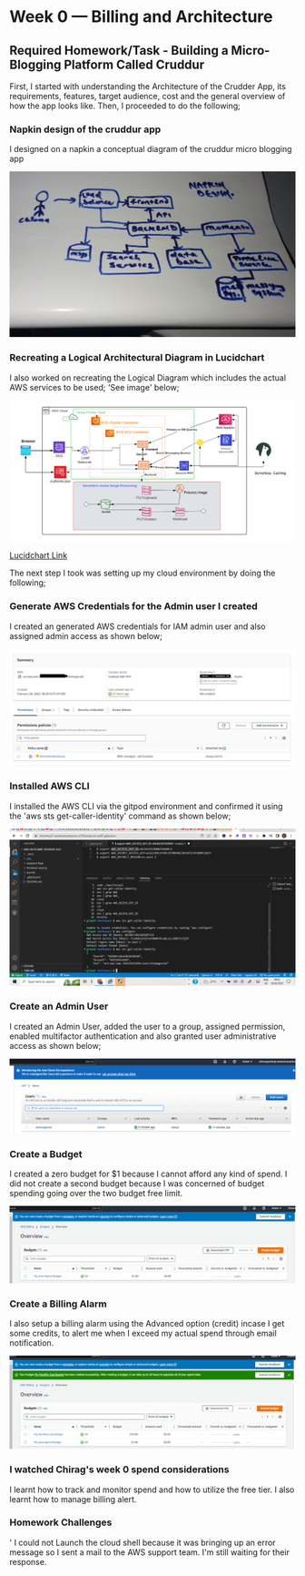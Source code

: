 # Week 0 — Billing and Architecture

## Required Homework/Task - Building a Micro-Blogging Platform Called Cruddur

First, I started with understanding the Architecture of the Crudder App, its requirements, features, target audience, cost and the general overview of how the app looks like. Then, I proceeded to do the following;

### Napkin design of the cruddur app

I designed on a napkin a conceptual diagram of the cruddur micro blogging app

!['Napkin Design'](assets/Week%200-%20Napkin%20design.jpg)

### Recreating a Logical Architectural Diagram in Lucidchart

I also worked on recreating the Logical Diagram which includes the actual AWS services to be used; 'See image' below;

!['Logical Diagram](assets/Week%200-Cruddur%20Logical%20Architectural%20Diagram%20(1).png)

[Lucidchart Link](https://lucid.app/lucidchart/c53bae53-3bdc-4476-85af-7086888c3eb6/edit?viewport_loc=-84%2C-45%2C2167%2C1013%2C0_0&invitationId=inv_4cea3189-2a56-4a4b-9e0a-0bce43e2aded)

The next step I took was setting up my cloud environment by doing the following;

### Generate AWS Credentials for the Admin user I created

I created an generated AWS credentials for IAM admin user and also assigned admin access as shown below;

![Generate AWS Credentials](assets/Week%200-Generate%20credentials.PNG)

### Installed AWS CLI

 I installed the AWS CLI via the gitpod environment and confirmed it using the 'aws sts get-caller-identity' command as shown below; 
 
 ![AWS CLI](assets/Week%200-Configured%20the%20AWS%20CLI%20Via%20gitpod%20Environment.PNG)
 
 ### Create an Admin User
 
 I created an Admin User, added the user to a group, assigned permission, enabled multifactor authentication and also granted user administrative access as shown below;
 
 ![Create an Admin User](assets/Week%200-Image%20of%20Admin%20User.PNG)

### Create a Budget 

I created a zero budget for $1 because I cannot afford any kind of spend. I did not create a second budget because I was concerned of budget spending going over the two budget free limit.

![Create a Budget](assets/Week%200-Create%20a%20budget.PNG)

### Create a Billing Alarm

I also setup a billing alarm using the Advanced option (credit) incase I get some credits, to alert me when I exceed my actual spend through email notification.

![Create a Billing Alarm](assets/Week%200-Create%20a%20Billing%20Alarm.PNG)

### I watched Chirag's week 0 spend considerations

I learnt how to track and monitor spend and how to utilize the free tier. I also learnt how to manage billing alert.

### Homework Challenges
'
I could not Launch the cloud shell because it was bringing up an error message so I sent a mail to the AWS support team. I'm still waiting for their response.
